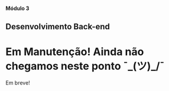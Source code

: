 #### Módulo 3
## Desenvolvimento Back-end
# Em Manutenção! Ainda não chegamos neste ponto ¯\_(ツ)_/¯  
Em breve!